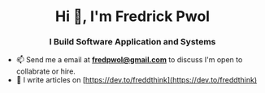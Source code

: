 
<h1 align="center">Hi 👋, I'm Fredrick Pwol</h1>
<h3 align="center"> I Build Software Application and Systems </h3>

- 📫 Send me a email at **fredpwol@gmail.com** to discuss I'm open to collabrate or hire.
- 📝 I write articles on [https://dev.to/freddthink](https://dev.to/freddthink)

